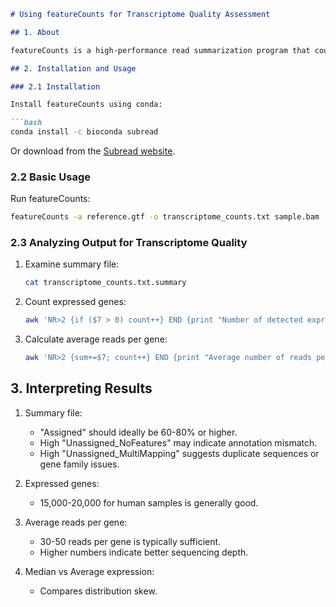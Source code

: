 
```markdown
# Using featureCounts for Transcriptome Quality Assessment

## 1. About

featureCounts is a high-performance read summarization program that counts mapped reads for genomic features such as genes, exons, promoters, and genomic bins.

## 2. Installation and Usage

### 2.1 Installation

Install featureCounts using conda:

```bash
conda install -c bioconda subread
```

Or download from the [Subread website](http://subread.sourceforge.net/).

### 2.2 Basic Usage

Run featureCounts:

```bash
featureCounts -a reference.gtf -o transcriptome_counts.txt sample.bam
```

### 2.3 Analyzing Output for Transcriptome Quality

1. Examine summary file:
   ```bash
   cat transcriptome_counts.txt.summary
   ```

2. Count expressed genes:
   ```bash
   awk 'NR>2 {if ($7 > 0) count++} END {print "Number of detected expressed genes:", count}' transcriptome_counts.txt
   ```

3. Calculate average reads per gene:
   ```bash
   awk 'NR>2 {sum+=$7; count++} END {print "Average number of reads per gene:", sum/count}' transcriptome_counts.txt
   ```

## 3. Interpreting Results

1. Summary file:
   - "Assigned" should ideally be 60-80% or higher.
   - High "Unassigned_NoFeatures" may indicate annotation mismatch.
   - High "Unassigned_MultiMapping" suggests duplicate sequences or gene family issues.

2. Expressed genes:
   - 15,000-20,000 for human samples is generally good.

3. Average reads per gene:
   - 30-50 reads per gene is typically sufficient.
   - Higher numbers indicate better sequencing depth.

4. Median vs Average expression:
   - Compares distribution skew.


```
